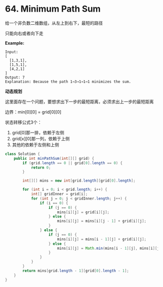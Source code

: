 # 64. Minimum Path Sum

给一个非负数二维数组，从左上到右下，最短的路径

只能向右或者向下走

**Example:**

```
Input:
[
  [1,3,1],
  [1,5,1],
  [4,2,1]
]
Output: 7
Explanation: Because the path 1→3→1→1→1 minimizes the sum.
```



**动态规划**

这里面存在一个问题，要想求出下一步的最短距离，必须求出上一步的最短距离

边界：min\[0]\[0] = grid\[0]\[0]

状态转移公式3个：

1. grid[0]那一排，依赖于左侧
2. grid\[x]\[0]那一列，依赖于上侧
3. 其他的依赖于左侧和上侧



```java
class Solution {
    public int minPathSum(int[][] grid) {
        if (grid.length == 0 || grid[0].length == 0) {
            return 0;
        }

        int[][] mins = new int[grid.length][grid[0].length];

        for (int i = 0; i < grid.length; i++) {
            int[] gridInner = grid[i];
            for (int j = 0; j < gridInner.length; j++) {
                if (i == 0) {
                    if (j == 0) {
                        mins[i][j] = grid[i][j];
                    } else {
                        mins[i][j] = mins[i][j - 1] + grid[i][j];
                    }
                } else {
                    if (j == 0) {
                        mins[i][j] = mins[i - 1][j] + grid[i][j];
                    } else {
                        mins[i][j] = Math.min(mins[i - 1][j], mins[i][j - 1]) + grid[i][j];
                    }
                }
            }
        }
        return mins[grid.length - 1][grid[0].length - 1];
    }
}
```

